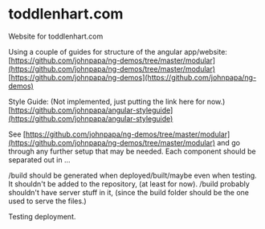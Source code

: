 # toddlenhart.com
Website for toddlenhart.com

Using a couple of guides for structure of the angular app/website:
[https://github.com/johnpapa/ng-demos/tree/master/modular](https://github.com/johnpapa/ng-demos/tree/master/modular)
[https://github.com/johnpapa/ng-demos](https://github.com/johnpapa/ng-demos)

Style Guide: (Not implemented, just putting the link here for now.)
[https://github.com/johnpapa/angular-styleguide](https://github.com/johnpapa/angular-styleguide)


See [https://github.com/johnpapa/ng-demos/tree/master/modular](https://github.com/johnpapa/ng-demos/tree/master/modular) and go through any further setup that may be needed.
Each component should be separated out in ...


/build should be generated when deployed/built/maybe even when testing. It shouldn't be added to the repository, (at least for now).
/build probably shouldn't have server stuff in it, (since the build folder should be the one used to serve the files.)

Testing deployment.
